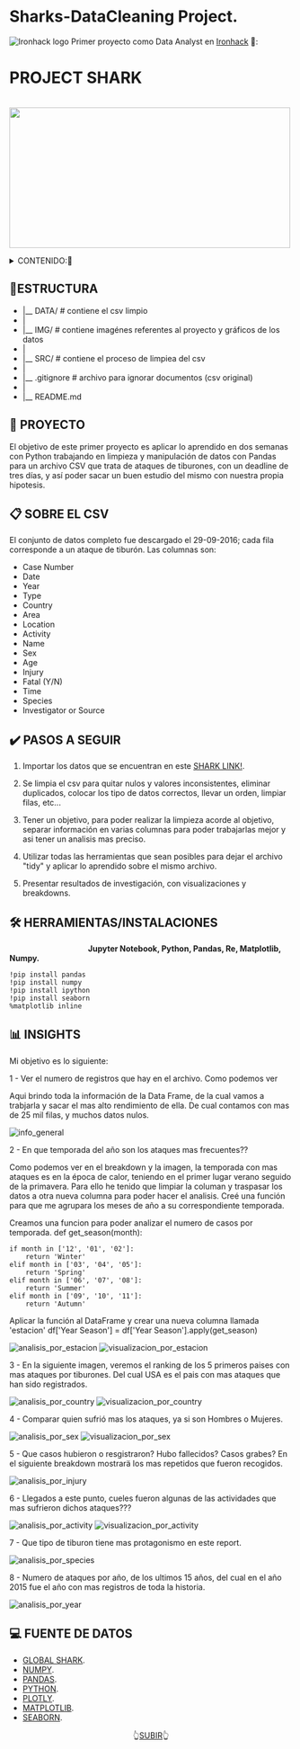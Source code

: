 # Sharks-DataCleaning Project.

![Ironhack logo](https://i.imgur.com/1QgrNNw.png) Primer proyecto como Data Analyst en [Ironhack](https://www.ironhack.com/) 🦈:

<a name="readme-top"></a>

#                                                 PROJECT SHARK

&emsp;&emsp;&emsp;&emsp;&emsp;&emsp;&emsp;<img src="https://github.com/OrianAmpuero/Project-Shark/blob/main/IMG/Shark-png.png" width="500" height="250">

<details>
  <summary>CONTENIDO:📝</summary>
  <ol> 
    <li><a href="#estructura">Estructura</a></li>
    <li><a href="#descripción-del-proyecto">Proyecto</a></li>
      <li><a href="#sobre-el-csv">CSV</a></li>
    <li><a href="#pasos-a-seguir">Pasos a Seguir</a></li>
      <li><a href="#herammientas">Herramientas</a></li>
    <li><a href="#insights">Insights</a></li>
    <li><a href="#fuente-de-datos">Fuente de Datos</a></li>

    
      </ol>
</details>


## 📁ESTRUCTURA


- |__ DATA/                         # contiene el csv limpio  
- |
- |__ IMG/                          # contiene imagénes referentes al proyecto y gráficos de los datos   
- |
- |__ SRC/                          # contiene el proceso de limpiea del csv
- |
- |__ .gitignore                    # archivo para ignorar documentos (csv original)    
- |
- |__ README.md  
    



## 🦈 PROYECTO 

El objetivo de este primer proyecto es aplicar lo aprendido en dos semanas con Python trabajando en limpieza y manipulación de datos con Pandas para un archivo CSV que trata de ataques de tiburones, con un deadline de tres días, y así poder sacar un buen estudio del mismo con nuestra propia hipotesis.



## 📋 SOBRE EL CSV

El conjunto de datos completo fue descargado el 29-09-2016; cada fila corresponde a un ataque de tiburón. 
Las columnas son:

- Case Number
- Date
- Year
- Type
- Country
- Area
- Location
- Activity
- Name
- Sex
- Age
- Injury
- Fatal (Y/N)
- Time
- Species
- Investigator or Source



## ✔️ PASOS A SEGUIR

   1) Importar los datos que se encuentran en este [SHARK LINK!](https://www.kaggle.com/datasets/teajay/global-shark-attacks).
   
   2) Se limpia el csv para quitar nulos y valores inconsistentes, eliminar duplicados, colocar los tipo de datos correctos, llevar un orden, limpiar           filas, etc...
      
   3) Tener un objetivo, para poder realizar la limpieza acorde al objetivo, separar información en varias columnas para poder trabajarlas
      mejor y asi tener un analisis mas preciso. 

   4) Utilizar todas las herramientas que sean posibles para dejar el archivo "tidy" y aplicar lo aprendido sobre el mismo archivo. 
   
   5) Presentar resultados de investigación, con visualizaciones y breakdowns.
   

## 🛠️ HERRAMIENTAS/INSTALACIONES 
<b> &emsp;&emsp;&emsp;&emsp;&emsp;&emsp;&emsp;&emsp;&emsp;&emsp;Jupyter Notebook, Python, Pandas, Re, Matplotlib, Numpy. </b>
    
    !pip install pandas
    !pip install numpy
    !pip install ipython
    !pip install seaborn
    %matplotlib inline
   
   

## 📊 INSIGHTS 

Mi objetivo es lo siguiente:

1 - Ver el numero de registros que  hay en el archivo. Como podemos ver 

Aqui brindo toda la información de la Data Frame, de la cual vamos a trabjarla y sacar el mas alto rendimiento de ella. De cual contamos con mas de 
25 mil filas, y muchos datos nulos.

![info_general](https://user-images.githubusercontent.com/125477881/233842141-1fc28dba-2990-444d-bead-ebb57d0be23f.png)

2 - En que temporada del año son los ataques mas frecuentes??

Como podemos ver en el breakdown y la imagen, la temporada con mas ataques es en la época de calor, teniendo en el primer lugar verano seguido de la primavera. 
Para ello he tenido que limpiar la columan y traspasar los datos a otra nueva columna para poder hacer el analisis. Creé una función para que me 
agrupara los meses de año a su correspondiente temporada. 

Creamos una funcion para poder analizar el numero de casos por temporada.
def get_season(month):

    if month in ['12', '01', '02']:
        return 'Winter'
    elif month in ['03', '04', '05']:
        return 'Spring'
    elif month in ['06', '07', '08']:
        return 'Summer'
    elif month in ['09', '10', '11']:
        return 'Autumn'

Aplicar la función al DataFrame y crear una nueva columna llamada 'estacion'
df['Year Season'] = df['Year Season'].apply(get_season)

![analisis_por_estacion](https://user-images.githubusercontent.com/125477881/233842384-d4b20130-49b9-464f-adef-f70ff522acb1.jpg)
![visualizacion_por_estacion](https://user-images.githubusercontent.com/125477881/233842398-8de55c77-c7bf-4e2b-bedf-e3c32e93f26b.jpg)



3 - En la siguiente imagen, veremos el ranking de los 5 primeros paises con mas ataques por tiburones. Del cual USA es el pais con mas ataques que han sido 
registrados.

![analisis_por_country](https://user-images.githubusercontent.com/125477881/233842645-327da996-492b-463b-a250-eba124d0cd0f.jpg)
![visualizacion_por_country](https://user-images.githubusercontent.com/125477881/233842665-766a8e1d-50f2-4d77-9d1e-a5067178abf5.jpg)




4 - Comparar quien sufrió mas los ataques, ya si son Hombres o Mujeres.


![analisis_por_sex](https://user-images.githubusercontent.com/125477881/233842808-78a3e2e6-92fe-438e-b13a-307e2ad13935.jpg)
![visualizacion_por_sex](https://user-images.githubusercontent.com/125477881/233842812-dfb94396-f6e5-4c62-aa72-d967ab305c8e.jpg)




5 - Que casos hubieron o resgistraron? Hubo fallecidos? Casos grabes? En el siguiente breakdown mostrarä los mas repetidos que fueron recogidos.


![analisis_por_injury](https://user-images.githubusercontent.com/125477881/233842878-777c83cd-21fc-45ad-bd0c-0a55ac6b654d.jpg)



6 - Llegados a este punto, cueles fueron algunas de las actividades que mas sufrieron dichos ataques???

![analisis_por_activity](https://user-images.githubusercontent.com/125477881/233842944-6679f02d-150e-40cf-9c8e-8b2a7e70d5f0.jpg)
![visualizacion_por_activity](https://user-images.githubusercontent.com/125477881/233842957-196ee13a-f4c1-4643-8baf-88ff68ee3b8e.jpg)


7 - Que tipo de tiburon tiene mas protagonismo en este report.

![analisis_por_species](https://user-images.githubusercontent.com/125477881/233843005-3c83e62e-5c9f-4990-ab3d-4779cc69e411.jpg)


8 - Numero de ataques por año, de los ultimos 15 años, del cual en el año 2015 fue el año con mas registros de toda la historia. 

![analisis_por_year](https://user-images.githubusercontent.com/125477881/233843033-7ee6a276-2838-4910-9107-aa97aee9c66f.jpg)


## 💻 FUENTE DE DATOS 

- [GLOBAL SHARK](https://www.kaggle.com/datasets/teajay/global-shark-attacks).
- [NUMPY](https://numpy.org/doc/1.18/).
- [PANDAS](https://pandas.pydata.org/).
- [PYTHON](https://docs.python.org/3/library/functions.html).
- [PLOTLY](https://plotly.com/python/).
- [MATPLOTLIB](https://matplotlib.org/). 
- [SEABORN](https://seaborn.pydata.org/).





<p align="center">👆<a href="#readme-top">SUBIR</a>👆</p>
